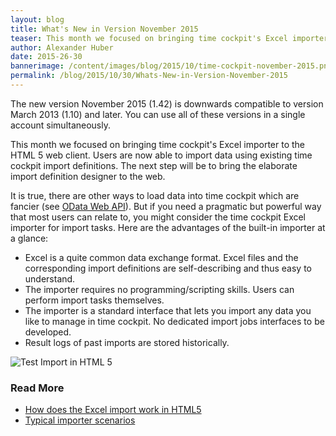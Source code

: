 ```yaml
---
layout: blog
title: What's New in Version November 2015
teaser: This month we focused on bringing time cockpit's Excel importer to the HTML 5 web client. It is true, there are other ways to load data into time cockpit which are fancier (see OData Web API). But if you need a pragmatic but powerful way that most users can relate to, you might consider the time cockpit Excel importer for import tasks.
author: Alexander Huber
date: 2015-26-30
bannerimage: /content/images/blog/2015/10/time-cockpit-november-2015.png
permalink: /blog/2015/10/30/Whats-New-in-Version-November-2015
---
```


<p xmlns="http://www.w3.org/1999/xhtml">The new version November 2015 (1.42) is downwards compatible to version March 2013 (1.10) and later. You can use all of these versions in a single account simultaneously. </p><p xmlns="http://www.w3.org/1999/xhtml">This month we focused on bringing time cockpit's Excel importer to the HTML 5 web client. Users are now able to import data using existing time cockpit import definitions. The next step will be to bring the elaborate import definition designer to the web.</p><p xmlns="http://www.w3.org/1999/xhtml">It is true, there are other ways to load data into time cockpit which are fancier (see <a href="~/blog/2014/09/26/Accessing-Time-Cockpits-OData-Web-API-With-Visual-Studio" target="_blank">OData Web API</a>). But if you need a pragmatic but powerful way that most users can relate to, you might consider the time cockpit Excel importer for import tasks. Here are the advantages of the built-in importer at a glance:</p><ul xmlns="http://www.w3.org/1999/xhtml">
  <li>Excel is a quite common data exchange format. Excel files and the corresponding import definitions are self-describing and thus easy to understand.</li>
  <li>The importer requires no programming/scripting skills. Users can perform import tasks themselves.</li>
  <li>The importer is a standard interface that lets you import any data you like to manage in time cockpit. No dedicated import jobs interfaces to be developed.
<br /></li>
  <li>Result logs of past imports are stored historically.</li>
</ul><p xmlns="http://www.w3.org/1999/xhtml">
  <img title="Test Import in HTML 5" src="{{site.baseurl}}/content/test-import-html5.png" />
</p><h3 xmlns="http://www.w3.org/1999/xhtml">Read More</h3><ul xmlns="http://www.w3.org/1999/xhtml">
  <li>
    <a href="~/blog/2015/10/30/How-to-Use-the-Excel-Import-in-the-HTML-5-Web-Client" target="_blank">How does the Excel import work in HTML5</a>
  </li>
  <li>
    <a href="~/blog/2015/10/30/Why-An-Excel-Import-Is-Still-Sexy" target="_blank">Typical importer scenarios</a>
  </li>
</ul>